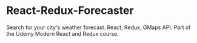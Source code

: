# React-Redux-Forecaster
Search for your city's weather forecast. React, Redux, GMaps API. Part of the Udemy Modern React and Redux course.

